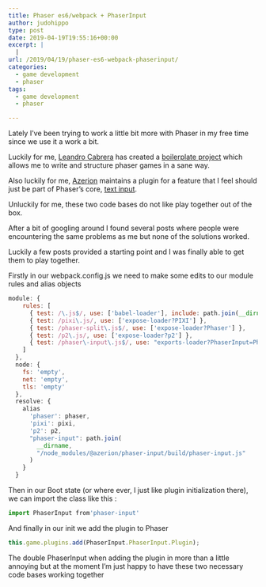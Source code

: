 ```yaml
---
title: Phaser es6/webpack + PhaserInput
author: judohippo
type: post
date: 2019-04-19T19:55:16+00:00
excerpt: |
  |
url: /2019/04/19/phaser-es6-webpack-phaserinput/
categories:
  - game development
  - phaser
tags:
  - game development
  - phaser

---
```

Lately I've been trying to work a little bit more with Phaser in my free time since we use it a work a bit.

Luckily for me, [Leandro Cabrera][1] has created a [boilerplate project][2] which allows me to write and structure phaser games in a sane way. 

Also luckily for me, [Azerion][3] maintains a plugin for a feature that I feel should just be part of Phaser&#8217;s core, [text input][4]. 

Unluckily for me, these two code bases do not like play together out of the box. 

After a bit of googling around I found several posts where people were encountering the same problems as me but none of the solutions worked.

Luckily a few posts provided a starting point and I was finally able to get them to play together.

Firstly in our webpack.config.js we need to make some edits to our module rules and alias objects 

```javascript
module: {
    rules: [
      { test: /\.js$/, use: ['babel-loader'], include: path.join(__dirname, 'src') },
      { test: /pixi\.js/, use: ['expose-loader?PIXI'] },
      { test: /phaser-split\.js$/, use: ['expose-loader?Phaser'] },
      { test: /p2\.js/, use: ['expose-loader?p2'] },
      { test: /phaser\-input\.js$/, use: "exports-loader?PhaserInput=PhaserInput"}
    ]
  },
  node: {
    fs: 'empty',
    net: 'empty',
    tls: 'empty'
  },
  resolve: {
    alias
      'phaser': phaser,
      'pixi': pixi,
      'p2': p2,
      "phaser-input": path.join(
        __dirname,
        "/node_modules/@azerion/phaser-input/build/phaser-input.js"
      )
    }
  }
  ```

Then in our Boot state (or where ever, I just like plugin initialization there), we can import the class like this :

```javascript
import PhaserInput from'phaser-input'
```

And finally in our init we add the plugin to Phaser

```javascript
this.game.plugins.add(PhaserInput.PhaserInput.Plugin);
```

The double PhaserInput when adding the plugin in more than a little annoying but at the moment I&#8217;m just happy to have these two necessary code bases working together

 [1]: https://github.com/lean
 [2]: https://github.com/lean/phaser-es6-webpack
 [3]: https://github.com/azerion
 [4]: https://github.com/azerion/phaser-input